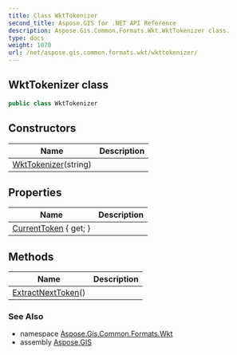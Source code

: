 ```yaml
---
title: Class WktTokenizer
second_title: Aspose.GIS for .NET API Reference
description: Aspose.Gis.Common.Formats.Wkt.WktTokenizer class. 
type: docs
weight: 1070
url: /net/aspose.gis.common.formats.wkt/wkttokenizer/
---
```

## WktTokenizer class

```csharp
public class WktTokenizer
```

## Constructors

| Name | Description |
| --- | --- |
| [WktTokenizer](wkttokenizer/)(string) |  |

## Properties

| Name | Description |
| --- | --- |
| [CurrentToken](../../aspose.gis.common.formats.wkt/wkttokenizer/currenttoken/) { get; } |  |

## Methods

| Name | Description |
| --- | --- |
| [ExtractNextToken](../../aspose.gis.common.formats.wkt/wkttokenizer/extractnexttoken/)() |  |

### See Also

* namespace [Aspose.Gis.Common.Formats.Wkt](../../aspose.gis.common.formats.wkt/)
* assembly [Aspose.GIS](../../)


